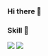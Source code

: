 ### Hi there 👋


###  Skill 🌱
<img src="https://img.shields.io/badge/JavaScript-F7DF1E?style=flat-square&logo=JavaScript&logoColor=yellow"/>
<img src="https://img.shields.io/badge/Html5-E34F26?style=flat-square&logo=Html5&logoColor=orange"/>

<!--
**JIEUN24/JIEUN24** is a ✨ _special_ ✨ repository because its `README.md` (this file) appears on your GitHub profile.

Here are some ideas to get you started:

- 🔭 I’m currently working on ...
- 🌱 I’m currently learning ...
- 👯 I’m looking to collaborate on ...
- 🤔 I’m looking for help with ...
- 💬 Ask me about ...
- 📫 How to reach me: ...
- 😄 Pronouns: ...
- ⚡ Fun fact: ...
-->
